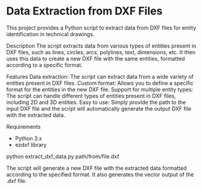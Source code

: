 # Data Extraction from DXF Files
This project provides a Python script to extract data from DXF files for entity identification in technical drawings.

Description
The script extracts data from various types of entities present in DXF files, such as lines, circles, arcs, polylines, text, dimensions, etc. It then uses this data to create a new DXF file with the same entities, formatted according to a specific format.

Features
Data extraction: The script can extract data from a wide variety of entities present in DXF files.
Custom format: Allows you to define a specific format for the entities in the new DXF file.
Support for multiple entity types: The script can handle different types of entities present in DXF files, including 2D and 3D entities.
Easy to use: Simply provide the path to the input DXF file and the script will automatically generate the output DXF file with the extracted data.

Requirements
- Python 3.x
- ezdxf library

python extract_dxf_data.py path/from/file.dxf

The script will generate a new DXF file with the extracted data formatted according to the specified format.
It also generates the vector output of the .dxf file.
